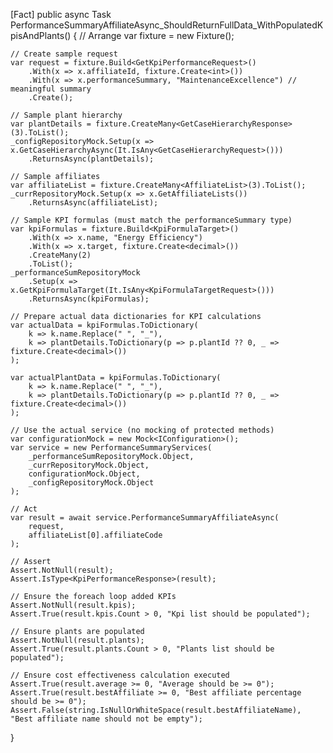 [Fact]
public async Task PerformanceSummaryAffiliateAsync_ShouldReturnFullData_WithPopulatedKpisAndPlants()
{
    // Arrange
    var fixture = new Fixture();

    // Create sample request
    var request = fixture.Build<GetKpiPerformanceRequest>()
        .With(x => x.affiliateId, fixture.Create<int>())
        .With(x => x.performanceSummary, "MaintenanceExcellence") // meaningful summary
        .Create();

    // Sample plant hierarchy
    var plantDetails = fixture.CreateMany<GetCaseHierarchyResponse>(3).ToList();
    _configRepositoryMock.Setup(x => x.GetCaseHierarchyAsync(It.IsAny<GetCaseHierarchyRequest>()))
        .ReturnsAsync(plantDetails);

    // Sample affiliates
    var affiliateList = fixture.CreateMany<AffiliateList>(3).ToList();
    _currRepositoryMock.Setup(x => x.GetAffiliateLists())
        .ReturnsAsync(affiliateList);

    // Sample KPI formulas (must match the performanceSummary type)
    var kpiFormulas = fixture.Build<KpiFormulaTarget>()
        .With(x => x.name, "Energy Efficiency")
        .With(x => x.target, fixture.Create<decimal>())
        .CreateMany(2)
        .ToList();
    _performanceSumRepositoryMock
        .Setup(x => x.GetKpiFormulaTarget(It.IsAny<KpiFormulaTargetRequest>()))
        .ReturnsAsync(kpiFormulas);

    // Prepare actual data dictionaries for KPI calculations
    var actualData = kpiFormulas.ToDictionary(
        k => k.name.Replace(" ", "_"),
        k => plantDetails.ToDictionary(p => p.plantId ?? 0, _ => fixture.Create<decimal>())
    );

    var actualPlantData = kpiFormulas.ToDictionary(
        k => k.name.Replace(" ", "_"),
        k => plantDetails.ToDictionary(p => p.plantId ?? 0, _ => fixture.Create<decimal>())
    );

    // Use the actual service (no mocking of protected methods)
    var configurationMock = new Mock<IConfiguration>();
    var service = new PerformanceSummaryServices(
        _performanceSumRepositoryMock.Object,
        _currRepositoryMock.Object,
        configurationMock.Object,
        _configRepositoryMock.Object
    );

    // Act
    var result = await service.PerformanceSummaryAffiliateAsync(
        request,
        affiliateList[0].affiliateCode
    );

    // Assert
    Assert.NotNull(result);
    Assert.IsType<KpiPerformanceResponse>(result);

    // Ensure the foreach loop added KPIs
    Assert.NotNull(result.kpis);
    Assert.True(result.kpis.Count > 0, "Kpi list should be populated");

    // Ensure plants are populated
    Assert.NotNull(result.plants);
    Assert.True(result.plants.Count > 0, "Plants list should be populated");

    // Ensure cost effectiveness calculation executed
    Assert.True(result.average >= 0, "Average should be >= 0");
    Assert.True(result.bestAffiliate >= 0, "Best affiliate percentage should be >= 0");
    Assert.False(string.IsNullOrWhiteSpace(result.bestAffiliateName), "Best affiliate name should not be empty");
}
